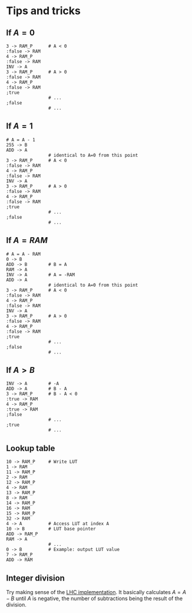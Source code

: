 # Tips and tricks

## If $A=0$

```
3 -> RAM_P      # A < 0
:false -> RAM
4 -> RAM_P
:false -> RAM
INV -> A
3 -> RAM_P      # A > 0
:false -> RAM
4 -> RAM_P
:false -> RAM
;true
                # ...
;false
                # ...
```

## If $A=1$

```
# A = A - 1
255 -> B
ADD -> A
    	        # identical to A=0 from this point
3 -> RAM_P      # A < 0
:false -> RAM
4 -> RAM_P
:false -> RAM
INV -> A
3 -> RAM_P      # A > 0
:false -> RAM
4 -> RAM_P
:false -> RAM
;true
                # ...
;false
                # ...
```

## If $A=RAM$

```
# A = A - RAM
0 -> B
ADD -> B        # B = A
RAM -> A
INV -> A        # A = -RAM
ADD -> A
    	        # identical to A=0 from this point
3 -> RAM_P      # A < 0
:false -> RAM
4 -> RAM_P
:false -> RAM
INV -> A
3 -> RAM_P      # A > 0
:false -> RAM
4 -> RAM_P
:false -> RAM
;true
                # ...
;false
                # ...
```

## If $A>B$

```
INV -> A        # -A
ADD -> A        # B - A
3 -> RAM_P      # B - A < 0
:true -> RAM
4 -> RAM_P
:true -> RAM
;false
                # ...
;true
                # ...
```

## Lookup table

```
10 -> RAM_P     # Write LUT
1 -> RAM
11 -> RAM_P
2 -> RAM
12 -> RAM_P
4 -> RAM
13 -> RAM_P
8 -> RAM
14 -> RAM_P
16 -> RAM
15 -> RAM_P
32 -> RAM
4 -> A          # Access LUT at index A
10 -> B         # LUT base pointer
ADD -> RAM_P
RAM -> A
                # ...
0 -> B          # Example: output LUT value
7 -> RAM_P
ADD -> RAM
```

## Integer division

Try making sense of the [LHC implementation](https://github.com/Ryz3D/LHC/blob/ac698c639ea262593f91906a9b4589e2d44960df/src/assembler.cpp#L147). It basically calculates $A = A - B$ until $A$ is negative, the number of subtractions being the result of the division.
